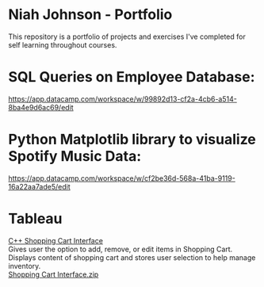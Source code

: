 # Niah Johnson - Portfolio
This repository is a portfolio of projects and exercises I've completed for self learning throughout courses. 

# SQL Queries on Employee Database: 
https://app.datacamp.com/workspace/w/99892d13-cf2a-4cb6-a514-8ba4e9d6ac69/edit

# Python Matplotlib library to visualize Spotify Music Data:
https://app.datacamp.com/workspace/w/cf2be36d-568a-41ba-9119-16a22aa7ade5/edit

# Tableau

<ins> C++ Shopping Cart Interface </ins> <br />
Gives user the option to add, remove, or edit items in Shopping Cart. <br />
Displays content of shopping cart and stores user selection to help manage inventory. <br />
[Shopping Cart Interface.zip](https://github.com/niahj/Niah-Johnson---Data-Analyst-Portfolio-/files/9610644/Shopping.Cart.Interface.zip)
